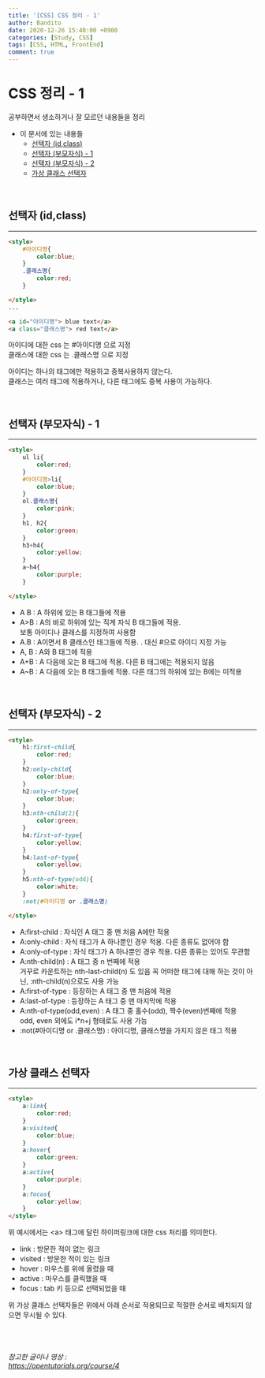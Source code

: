 ```yaml
---
title: '[CSS] CSS 정리 - 1'
author: Bandito
date: 2020-12-26 15:40:00 +0900
categories: [Study, CSS]
tags: [CSS, HTML, FrontEnd]
comment: true
---
```


# CSS 정리 - 1

공부하면서 생소하거나 잘 모르던 내용들을 정리

+ 이 문서에 있는 내용들
    - [선택자 (id,class)](#선택자-idclass)
    - [선택자 (부모자식) - 1](#선택자-부모자식---1)
    - [선택자 (부모자식) - 2](#선택자-부모자식---2)
    - [가상 클래스 선택자](#가상-클래스-선택자)


<br/>

## 선택자 (id,class)
***
```html
<style>
    #아이디명{
        color:blue;
    }
    .클래스명{
        color:red;
    }

</style>
...

<a id="아이디명"> blue text</a>
<a class="클래스명"> red text</a>
```

아이디에 대한 css 는 #아이디명 으로 지정    
클래스에 대한 css 는 .클래스명 으로 지정     

아이디는 하나의 태그에만 적용하고 중복사용하지 않는다.   
클래스는 여러 태그에 적용하거나, 다른 태그에도 중복 사용이 가능하다.   

<br/>

## 선택자 (부모자식) - 1
***
```html
<style>
    ul li{
        color:red;
    }
    #아이디명>li{
        color:blue;
    }
    ol.클래스명{
        color:pink;
    }
    h1, h2{
        color:green;
    }
    h3+h4{
        color:yellow;
    }
    a~h4{
        color:purple;
    }

</style>
```

- A B : A 하위에 있는 B 태그들에 적용
- A>B : A의 바로 하위에 있는 직계 자식 B 태그들에 적용.    
        보통 아이디나 클래스를 지정하여 사용함
- A.B : A이면서 B 클래스인 태그들에 적용. . 대신 #으로 아이디 지정 가능
- A, B : A와 B 태그에 적용 
- A+B : A 다음에 오는 B 태그에 적용. 다른 B 태그에는 적용되지 않음 
- A~B : A 다음에 오는 B 태그들에 적용. 
        다른 태그의 하위에 있는 B에는 미적용

<br/>

## 선택자 (부모자식) - 2
***
```html
<style>
    h1:first-child{
        color:red;
    }
    h2:only-child{
        color:blue;
    }
    h2:only-of-type{
        color:blue;
    }
    h3:nth-child(2){
        color:green;
    }
    h4:first-of-type{
        color:yellow;
    }
    h4:last-of-type{
        color:yellow;
    }
    h5:nth-of-type(odd){
        color:white;
    }
    :not(#아이디명 or .클래스명)

</style>
```

+ A:first-child : 자식인 A 태그 중 맨 처음 A에만 적용
+ A:only-child : 자식 태그가 A 하나뿐인 경우 적용. 다른 종류도 없어야 함
+ A:only-of-type : 자식 태그가 A 하나뿐인 경우 적용. 다른 종류는 있어도 무관함 
+ A:nth-child(n) : A 태그 중 n 번째에 적용  
    거꾸로 카운트하는 nth-last-child(n) 도 있음
    꼭 어떠한 태그에 대해 하는 것이 아닌, :nth-child(n)으로도 사용 가능
+ A:first-of-type : 등장하는 A 태그 중 맨 처음에 적용
+ A:last-of-type : 등장하는 A 태그 중 맨 마지막에 적용
+ A:nth-of-type(odd,even) : A 태그 중 홀수(odd), 짝수(even)번째에 적용   
    odd, even 외에도 i*n+j 형태로도 사용 가능  
+ :not(#아이디명 or .클래스명) : 아이디명, 클래스명을 가지지 않은 태그 적용

<br/>

## 가상 클래스 선택자
***
```html
<style>
    a:link{
        color:red;
    }
    a:visited{
        color:blue;
    }
    a:hover{
        color:green;
    }
    a:active{
        color:purple;
    }
    a:focus{
        color:yellow;
    }
</style>
```

위 예시에서는 &lt;a&gt; 태그에 달린 하이퍼링크에 대한 css 처리를 의미한다.

- link : 방문한 적이 없는 링크
- visited : 방문한 적이 있는 링크
- hover : 마우스를 위에 올렸을 때
- active : 마우스를 클릭했을 때
- focus : tab 키 등으로 선택되었을 때 

위 가상 클래스 선택자들은 위에서 아래 순서로 적용되므로 적절한 순서로 배치되지 않으면 무시될 수 있다. 





<br/><br/><br/>
_참고한 글이나 영상 :_   
_<https://opentutorials.org/course/4>_   
